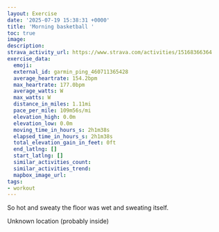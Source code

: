 ```yaml
---
layout: Exercise
date: '2025-07-19 15:38:31 +0000'
title: 'Morning basketball '
toc: true
image:
description:
strava_activity_url: https://www.strava.com/activities/15168366364
exercise_data:
  emoji:
  external_id: garmin_ping_460711365428
  average_heartrate: 154.2bpm
  max_heartrate: 177.0bpm
  average_watts: W
  max_watts: W
  distance_in_miles: 1.11mi
  pace_per_mile: 109m56s/mi
  elevation_high: 0.0m
  elevation_low: 0.0m
  moving_time_in_hours_s: 2h1m38s
  elapsed_time_in_hours_s: 2h1m38s
  total_elevation_gain_in_feet: 0ft
  end_latlng: []
  start_latlng: []
  similar_activities_count:
  similar_activities_trend:
  mapbox_image_url:
tags:
- workout
---
```


So hot and sweaty the floor was wet and sweating itself.

Unknown location (probably inside)
